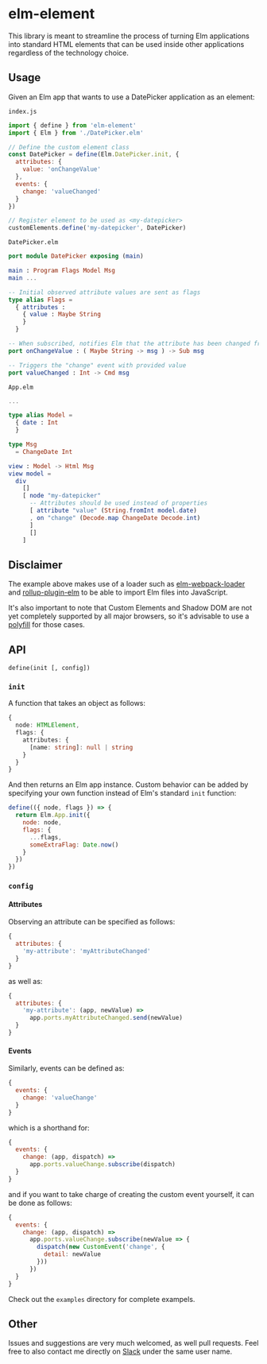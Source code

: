 # elm-element
This library is meant to streamline the process of turning Elm applications into standard HTML elements that can be used inside other applications regardless of the technology choice.

## Usage
Given  an Elm app that wants to use a DatePicker application as an element:

```index.js```
```javascript
import { define } from 'elm-element'
import { Elm } from './DatePicker.elm'

// Define the custom element class
const DatePicker = define(Elm.DatePicker.init, {
  attributes: {
    value: 'onChangeValue'
  },
  events: {
    change: 'valueChanged'
  }
})

// Register element to be used as <my-datepicker>
customElements.define('my-datepicker', DatePicker)
```
```DatePicker.elm```
```elm
port module DatePicker exposing (main)

main : Program Flags Model Msg
main ...

-- Initial observed attribute values are sent as flags
type alias Flags =
  { attributes :
    { value : Maybe String
    }
  }

-- When subscribed, notifies Elm that the attribute has been changed from the outside
port onChangeValue : ( Maybe String -> msg ) -> Sub msg

-- Triggers the "change" event with provided value
port valueChanged : Int -> Cmd msg
```
```App.elm```
```elm
...

type alias Model =
  { date : Int
  }

type Msg
  = ChangeDate Int

view : Model -> Html Msg
view model =
  div
    []
    [ node "my-datepicker"
      -- Attributes should be used instead of properties
      [ attribute "value" (String.fromInt model.date)
      , on "change" (Decode.map ChangeDate Decode.int)
      ]
      []
    ]
```

## Disclaimer
The example above makes use of a loader such as [elm-webpack-loader](https://www.npmjs.com/package/elm-webpack-loader) and [rollup-plugin-elm](https://www.npmjs.com/package/rollup-plugin-elm) to be able to import Elm files into JavaScript.

It's also important to note that Custom Elements and Shadow DOM are not yet completely supported by all major browsers, so it's advisable to use a [polyfill](https://www.webcomponents.org/polyfills) for those cases.

## API

```
define(init [, config])
```
### ```init```
A function that takes an object as follows:
```typescript
{
  node: HTMLElement,
  flags: {
    attributes: {
      [name: string]: null | string
    }
  }
}
```
And then returns an Elm app instance. Custom behavior can be added by specifying your own function instead of Elm's standard ```init``` function:
```javascript
define(({ node, flags }) => {
  return Elm.App.init({
    node: node,
    flags: {
      ...flags,
      someExtraFlag: Date.now()
    }
  })
})
```

### ```config```
#### Attributes
Observing an attribute can be specified as follows:
```javascript
{
  attributes: {
    'my-attribute': 'myAttributeChanged'
  }
}
```
as well as:
```javascript
{
  attributes: {
    'my-attribute': (app, newValue) =>
      app.ports.myAttributeChanged.send(newValue)
  }
}
```
#### Events
Similarly, events can be defined as:
```javascript
{
  events: {
    change: 'valueChange'
  }
}
```
which is a shorthand for:
```javascript
{
  events: {
    change: (app, dispatch) =>
      app.ports.valueChange.subscribe(dispatch)
  }
}
```
and if you want to take charge of creating the custom event yourself, it can be done as follows:
```javascript
{
  events: {
    change: (app, dispatch) =>
      app.ports.valueChange.subscribe(newValue => {
        dispatch(new CustomEvent('change', {
          detail: newValue
        }))
      })
  }
}
```
Check out the ```examples``` directory for complete exampels.

## Other
Issues and suggestions are very much welcomed, as well pull requests. Feel free to also contact me directly on [Slack](http://elmlang.herokuapp.com/) under the same user name.
